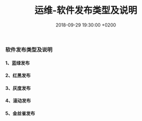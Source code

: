 ﻿---
layout: post
title:  "运维-软件发布类型及说明"
date:   2018-09-29 19:30:00 +0200
categories: 运维
---

### 软件发布类型及说明

#### 1、蓝绿发布
#### 2、红黑发布
#### 3、灰度发布
#### 4、滚动发布
#### 5、金丝雀发布 
